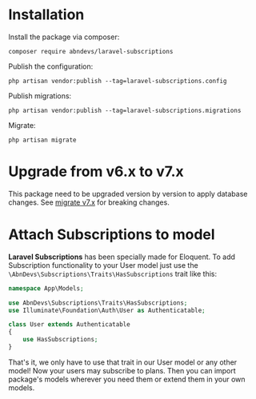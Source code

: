 # Installation

Install the package via composer:

```shell
composer require abndevs/laravel-subscriptions
```

Publish the configuration:

```shell
php artisan vendor:publish --tag=laravel-subscriptions.config
```

Publish migrations:

```shell
php artisan vendor:publish --tag=laravel-subscriptions.migrations
```

Migrate:

```shell
php artisan migrate
```

# Upgrade from v6.x to v7.x

This package need to be upgraded version by version to apply database changes. See [migrate v7.x](migrate-v7.md) for breaking
changes.


# Attach Subscriptions to model

**Laravel Subscriptions** has been specially made for Eloquent. To add Subscription functionality to your User model just use
the `\AbnDevs\Subscriptions\Traits\HasSubscriptions` trait like this:

```php
namespace App\Models;

use AbnDevs\Subscriptions\Traits\HasSubscriptions;
use Illuminate\Foundation\Auth\User as Authenticatable;

class User extends Authenticatable
{
    use HasSubscriptions;
}
```

That's it, we only have to use that trait in our User model or any other model! Now your users may subscribe to plans.
Then you can import package's models wherever you need them or extend them in your own models.
